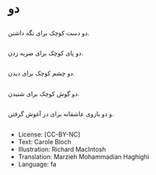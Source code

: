# دو

##
دو دست کوچک برای نگه داشتن.

##

##
دو پای کوچک برای ضربه زدن.

##

##
دو چشم کوچک برای دیدن.

##

##
دو گوش کوچک برای شنیدن.

##

##
و دو بازوی عاشقانه برای در آغوش گرفتن.

##

##
* License: [CC-BY-NC]
* Text: Carole Bloch
* Illustration: Richard MacIntosh
* Translation: Marzieh Mohammadian Haghighi
* Language: fa
